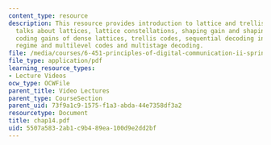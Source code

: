 ```yaml
---
content_type: resource
description: This resource provides introduction to lattice and trellis codes. It
  talks about lattices, lattice constellations, shaping gain and shaping techniques,
  coding gains of dense lattices, trellis codes, sequential decoding in the high-SNR
  regime and multilevel codes and multistage decoding.
file: /media/courses/6-451-principles-of-digital-communication-ii-spring-2005/5507a5832ab1c9b489ea100d9e2dd2bf_chap14.pdf
file_type: application/pdf
learning_resource_types:
- Lecture Videos
ocw_type: OCWFile
parent_title: Video Lectures
parent_type: CourseSection
parent_uid: 73f9a1c9-1575-f1a3-abda-44e7358df3a2
resourcetype: Document
title: chap14.pdf
uid: 5507a583-2ab1-c9b4-89ea-100d9e2dd2bf
---
```

